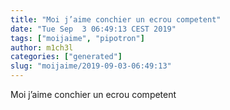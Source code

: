 ```yaml
---
title: "Moi j’aime conchier un ecrou competent"
date: "Tue Sep  3 06:49:13 CEST 2019"
tags: ["moijaime", "pipotron"]
author: m1ch3l
categories: ["generated"]
slug: "moijaime/2019-09-03-06:49:13"
---
```


Moi j’aime conchier un ecrou competent
